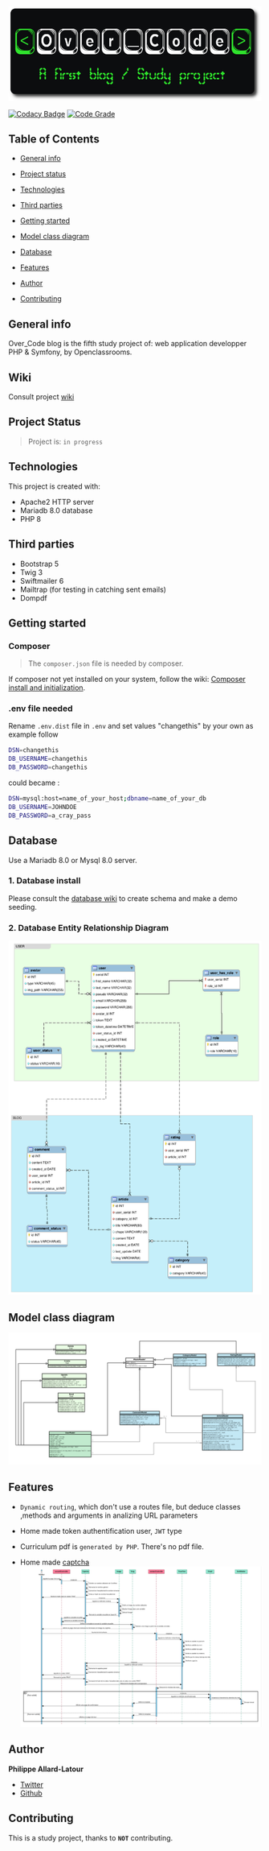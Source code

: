 ![Library logo](public/images/github/logo.png)

[![Codacy Badge](https://app.codacy.com/project/badge/Grade/f05cd994261045b99622abf7a8d7ccbf)](https://www.codacy.com/gh/phil-all/Portfolio-OCR-Projet5/dashboard?utm_source=github.com&utm_medium=referral&utm_content=phil-all/Portfolio-OCR-Projet5&utm_campaign=Badge_Grade) [![Code Grade](https://www.code-inspector.com/project/29630/score/svg)](https://frontend.code-inspector.com/project/29630/dashboard)

## Table of Contents

-   [General info](#general-info)

-   [Project status](#project-status)

-   [Technologies](#technologies)

-   [Third parties](#third-parties)

-   [Getting started](#getting-started)

-   [Model class diagram](#model-class-diagram)

-   [Database](#database)

-   [Features](#features)

-   [Author](#author)

-   [Contributing](#contributing)

## General info

Over_Code blog is the fifth study project of: web application developper PHP & Symfony, by Openclassrooms.

## Wiki

Consult project [wiki](https://github.com/phil-all/Portfolio-OCR-Projet5/wiki)

## Project Status

> Project is: `in progress`

## Technologies

This project is created with:

-   Apache2 HTTP server
-   Mariadb 8.0 database
-   PHP 8

## Third parties

-   Bootstrap 5
-   Twig 3
-   Swiftmailer 6
-   Mailtrap (for testing in catching sent emails)
-   Dompdf

## Getting started

### Composer

> The `composer.json` file is needed by composer.

If composer not yet installed on your system, follow the wiki: [Composer install and initialization](https://github.com/phil-all/Portfolio-OCR-Projet5/wiki/Composer-install).

### .env file needed

Rename `.env.dist` file in `.env` and set values "changethis" by your own as example follow

```bash
DSN=changethis
DB_USERNAME=changethis
DB_PASSWORD=changethis
```

could became :

```bash
DSN=mysql:host=name_of_your_host;dbname=name_of_your_db
DB_USERNAME=JOHNDOE
DB_PASSWORD=a_cray_pass
```

## Database

Use a Mariadb 8.0 or Mysql 8.0 server.

### 1. Database install

Please consult the [database wiki](https://github.com/phil-all/Portfolio-OCR-Projet5/wiki/Database-install) to create schema and make a demo seeding.

### 2. Database Entity Relationship Diagram

![MPD](diagrammes/globalUse/DataModelDiagram.png)

## Model class diagram

![model class diagram](diagrammes/globalUse/ClassDiagram.png)

## Features

-   `Dynamic routing`, which don't use a routes file, but deduce classes ,methods and arguments in analizing URL parameters

-   Home made token authentification user, `JWT` type

-   Curriculum pdf is `generated by PHP`. There's no pdf file.

-   Home made [captcha](https://github.com/phil-all/Portfolio-OCR-Projet5/wiki/Home-made-captcha)
![sequence](diagrammes/chosenFeature/contactSequenceDiagram.png)

## Author

**Philippe Allard-Latour**

-   [Twitter](https://twitter.com/AllardLatour)
-   [Github](https://github.com/phil-all)

## Contributing

This is a study project, thanks to **`NOT`** contributing.
